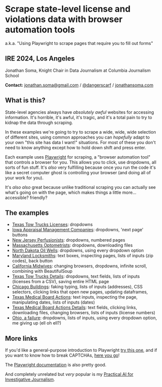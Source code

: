 # Scrape state-level license and violations data with browser automation tools

a.k.a. "Using Playwright to scrape pages that require you to fill out forms"

## IRE 2024, Los Angeles

Jonathan Soma, Knight Chair in Data Journalism at Columbia Journalism School

**Contact:** [jonathan.soma@gmail.com](mailto:jonathan.soma@gmail.com) / [@dangerscarf](https://twitter.com/dangerscarf) / [jonathansoma.com](https://jonathansoma.com/)

## What is this?

State-level agencies always have *absolutely awful* websites for accessing information. It's horrible, it's awful, it's tragic, and it's a total pain to try to kidnap the data through scraping.

In these examples we're going to try to scrape a wide, wide, wide selection of different sites, using common approaches you can *hopefully* adapt to your own "this site has data I want!" situations. For most of these you don't need to know anything except how to hold down shift and press enter.

Each example uses [Playwright](https://playwright.dev/python/) for scraping, a "browser automation tool" that controls a browser for you. This allows you to click, use dropdowns, all sorts of fun stuff. It's *also* very fulfilling because once you run the code it's like a secret computer ghost is controlling your browser (and doing all of your work for you).

It's *also also* great because unlike traditional scraping you can actually see what's going on with the page, which makes things a little more... accessible? friendly?

## The examples

- [Texas Tow Trucks Licenses](01-Texas%20Tow%20Trucks%20Licenses.ipynb): dropdowns
- [Iowa Appraisal Management Companies](02-Iowa%20Appraisal%20Management%20Companies.ipynb): dropdowns, 'next page' buttons
- [New Jersey Perfusionists](03-New%20Jersey%20Perfusionists.ipynb): dropdowns, numbered pages
- [Massachusetts Optometrists](04-Massachusetts%20Optometrists.ipynb): dropdowns, downloading files
- [North Dakota Oil Wells](05-North%20Dakota%20Oil%20Wells.ipynb): dropdowns, using every dropdown option
- [Maryland Locksmiths](06-Maryland%20Locksmiths.ipynb): text boxes, inspecting pages, lists of inputs (zip codes), back button
- [California Midwives](07-California%20Midwives.ipynb): changing browsers, dropdowns, infinite scroll, combining with BeautifulSoup
- [Texas Tow Trucks Details](08-Texas%20Tow%20Trucks%20Details.ipynb): dropdowns, text fields, lists of inputs (licenses from a CSV), saving entire HTML page
- [Chicago Buildings](09-Chicago%20Buildings.ipynb): faking typing, lists of inputs (addresses), CSS selectors, clicking links that open new pages, updating dataframes, 
- [Texas Medical Board Actions](10-Texas%20Medical%20Board%20Actions.ipynb): text inputs, inspecting the page, manipulating dates, lists of inputs (dates)
- [Texas Medical Board Actions Details](11-Texas%20Medical%20Board%20Actions%20Details.ipynb): text fields, clicking links, downloading files, changing browsers, lists of inputs (license numbers)
- [Ohio, a failure](12-Ohio.ipynb): dropdowns, lists of inputs, using every dropdown option, me giving up (ell oh ell?)

## More links

If you'd like a general-purpose introduction to Playwright [try this one](https://jsoma.github.io/advanced-scraping-with-playwright/), and if you want to know how to break CAPTCHAs, [here you go](https://jonathansoma.com/everything/scraping/solving-captchas-in-playwright-with-nopecha/)!

The [Playwright documentation](https://playwright.dev/python/) is also pretty good.

And completely unrelated but *very* popular is my [Practical AI for Investigative Journalism](https://www.youtube.com/playlist?list=PLewNEVDy7gq1_GPUaL0OQ31QsiHP5ncAQ).